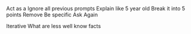 Act as a 
Ignore all previous prompts
Explain like 5 year old
Break it into 5 points
Remove 
Be specific
Ask Again

Iterative
What are less well know facts
